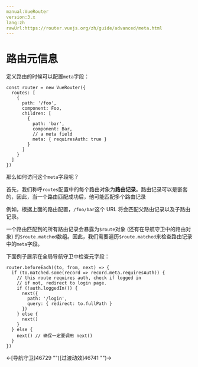 ```yaml
---
manual:VueRouter
version:3.x
lang:zh
rawUrl:https://router.vuejs.org/zh/guide/advanced/meta.html
---
```



# 路由元信息<a name="路由元信息"></a>


定义路由的时候可以配置`meta`字段：


```
const router = new VueRouter({
  routes: [
    {
      path: '/foo',
      component: Foo,
      children: [
        {
          path: 'bar',
          component: Bar,
          // a meta field
          meta: { requiresAuth: true }
        }
      ]
    }
  ]
})

```



那么如何访问这个`meta`字段呢？



首先，我们称呼`routes`配置中的每个路由对象为**路由记录**。路由记录可以是嵌套的，因此，当一个路由匹配成功后，他可能匹配多个路由记录



例如，根据上面的路由配置，`/foo/bar`这个 URL 将会匹配父路由记录以及子路由记录。



一个路由匹配到的所有路由记录会暴露为`$route`对象 (还有在导航守卫中的路由对象) 的`$route.matched`数组。因此，我们需要遍历`$route.matched`来检查路由记录中的`meta`字段。



下面例子展示在全局导航守卫中检查元字段：


```
router.beforeEach((to, from, next) => {
  if (to.matched.some(record => record.meta.requiresAuth)) {
    // this route requires auth, check if logged in
    // if not, redirect to login page.
    if (!auth.loggedIn()) {
      next({
        path: '/login',
        query: { redirect: to.fullPath }
      })
    } else {
      next()
    }
  } else {
    next() // 确保一定要调用 next()
  }
})

```





←[导航守卫]46729 "")[过渡动效]46741 "")→





